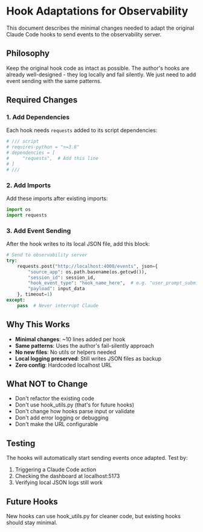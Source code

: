 # Hook Adaptations for Observability

This document describes the minimal changes needed to adapt the original Claude Code hooks to send events to the observability server.

## Philosophy
Keep the original hook code as intact as possible. The author's hooks are already well-designed - they log locally and fail silently. We just need to add event sending with the same patterns.

## Required Changes

### 1. Add Dependencies
Each hook needs `requests` added to its script dependencies:

```python
# /// script
# requires-python = ">=3.8"
# dependencies = [
#     "requests",  # Add this line
# ]
# ///
```

### 2. Add Imports
Add these imports after existing imports:
```python
import os
import requests
```

### 3. Add Event Sending
After the hook writes to its local JSON file, add this block:

```python
# Send to observability server
try:
    requests.post("http://localhost:4000/events", json={
        "source_app": os.path.basename(os.getcwd()),
        "session_id": session_id,
        "hook_event_type": "hook_name_here",  # e.g. "user_prompt_submit"
        "payload": input_data
    }, timeout=1)
except:
    pass  # Never interrupt Claude
```

## Why This Works
- **Minimal changes**: ~10 lines added per hook
- **Same patterns**: Uses the author's fail-silently approach
- **No new files**: No utils or helpers needed
- **Local logging preserved**: Still writes JSON files as backup
- **Zero config**: Hardcoded localhost URL

## What NOT to Change
- Don't refactor the existing code
- Don't use hook_utils.py (that's for future hooks)
- Don't change how hooks parse input or validate
- Don't add error logging or debugging
- Don't make the URL configurable

## Testing
The hooks will automatically start sending events once adapted. Test by:
1. Triggering a Claude Code action
2. Checking the dashboard at localhost:5173
3. Verifying local JSON logs still work

## Future Hooks
New hooks can use hook_utils.py for cleaner code, but existing hooks should stay minimal.